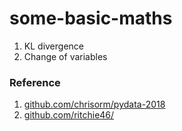 # some-basic-maths

  1. KL divergence 
  2. Change of variables  
 

### Reference
1. [github.com/chrisorm/pydata-2018]
3. [github.com/ritchie46/]

[github.com/chrisorm/pydata-2018]: https://github.com/chrisorm/pydata-2018
[github.com/ritchie46/]: https://github.com/ritchie46/
